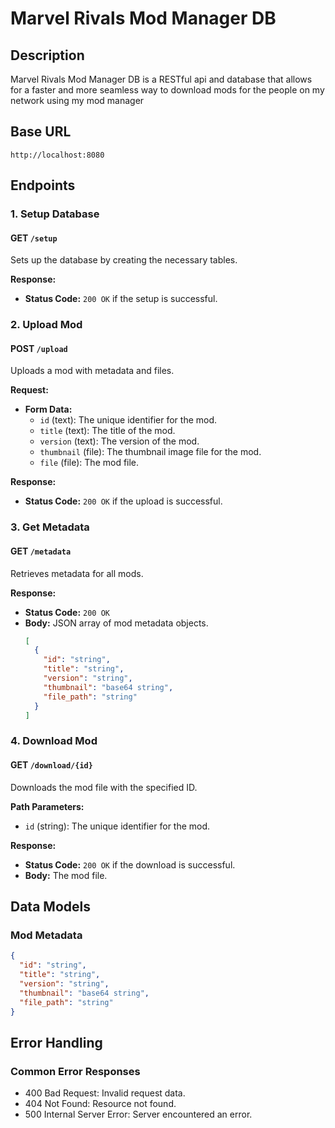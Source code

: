 # Marvel Rivals Mod Manager DB

## Description

Marvel Rivals Mod Manager DB is a RESTful api and database that allows for a faster and more seamless way to download mods for the people on my network using my mod manager

## Base URL

```
http://localhost:8080
```

## Endpoints

### 1. Setup Database

#### **GET** `/setup`

Sets up the database by creating the necessary tables.

**Response:**

- **Status Code:** `200 OK` if the setup is successful.

### 2. Upload Mod

#### **POST** `/upload`

Uploads a mod with metadata and files.

**Request:**

- **Form Data:**
    - `id` (text): The unique identifier for the mod.
    - `title` (text): The title of the mod.
    - `version` (text): The version of the mod.
    - `thumbnail` (file): The thumbnail image file for the mod.
    - `file` (file): The mod file.

**Response:**

- **Status Code:** `200 OK` if the upload is successful.

### 3. Get Metadata

#### **GET** `/metadata`

Retrieves metadata for all mods.

**Response:**

- **Status Code:** `200 OK`
- **Body:** JSON array of mod metadata objects.
  ```json
  [
    {
      "id": "string",
      "title": "string",
      "version": "string",
      "thumbnail": "base64 string",
      "file_path": "string"
    }
  ]
  ```

### 4. Download Mod

#### **GET** `/download/{id}`

Downloads the mod file with the specified ID.

**Path Parameters:**

- `id` (string): The unique identifier for the mod.

**Response:**

- **Status Code:** `200 OK` if the download is successful.
- **Body:** The mod file.

## Data Models

### Mod Metadata

```json
{
  "id": "string",
  "title": "string",
  "version": "string",
  "thumbnail": "base64 string",
  "file_path": "string"
}
```

## Error Handling

### Common Error Responses

- 400 Bad Request: Invalid request data.
- 404 Not Found: Resource not found.
- 500 Internal Server Error: Server encountered an error.